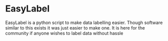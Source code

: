# EasyLabel
EasyLabel is a python script to make data labelling easier. Though software similar to this exists it was just easier to make one. It is here for the community if anyone wishes to label data without hassle
